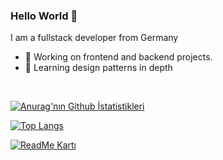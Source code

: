 ### Hello World 👋
I am a fullstack developer from Germany
- 🔭 Working on frontend and backend projects.
- 🌱 Learning design patterns in depth
<br>

[![Anurag'nın Github İstatistikleri](https://github-readme-stats.vercel.app/api?username=BasakKurtLab)](https://github.com/anuraghazra/github-readme-stats)

[![Top Langs](https://github-readme-stats.vercel.app/api/top-langs/?username=BasakKurtLab)](https://github.com/anuraghazra/github-readme-stats)

[![ReadMe Kartı](https://github-readme-stats.vercel.app/api/pin/?username=mustafacagri&repo=github-readme-stats)](https://github.com/anuraghazra/github-readme-stats)







